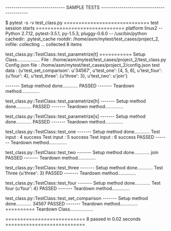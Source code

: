----------------------------- SAMPLE TESTS ------------------------------------------



$ pytest -s -v test_class.py
============================= test session starts ==============================
platform linux2 -- Python 2.7.12, pytest-3.5.1, py-1.5.3, pluggy-0.6.0 -- /usr/bin/python
cachedir: .pytest_cache
rootdir: /home/asm/mytest/test_cases/project_2, inifile:
collecting ... collected 8 items

test_class.py::TestClass::test_parametrize[t] 
=========== Setup Class..................
File : /home/asm/mytest/test_cases/project_2/test_class.py
Config json file : /home/asm/mytest/test_cases/project_2/config.json
test data : {u'test_set_comparison': u'34567', u'test_one': [4, 5, 6], u'test_four': {u'four': 4}, u'test_three': {u'three': 3}, u'test_two': u'join'}

------- Setup method done............
PASSED
------- Teardown method..............

test_class.py::TestClass::test_parametrize[h] 
------- Setup method done............
PASSED
------- Teardown method..............

test_class.py::TestClass::test_parametrize[s] 
------- Setup method done............
PASSED
------- Teardown method..............

test_class.py::TestClass::test_one 
------- Setup method done............
Test input :  4
success
Test input :  5
success
Test input :  6
success
PASSED
------- Teardown method..............

test_class.py::TestClass::test_two 
------- Setup method done............
join
PASSED
------- Teardown method..............

test_class.py::TestClass::test_three 
------- Setup method done............
Test Three
{u'three': 3}
PASSED
------- Teardown method..............

test_class.py::TestClass::test_four 
------- Setup method done............
Test four
{u'four': 4}
PASSED
------- Teardown method..............

test_class.py::TestClass::test_set_comparison 
------- Setup method done............
34567
PASSED
------- Teardown method..............
========== Teardown Class..................


=========================== 8 passed in 0.02 seconds ===========================
